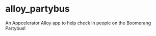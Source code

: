 alloy_partybus
==============

An Appcelerator Alloy app to help check in people on the Boomerang Partybus!
